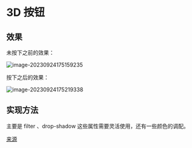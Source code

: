 # 3D 按钮

## 效果

未按下之前的效果：

![image-20230924175159235](https://picgo-use-images.oss-cn-shanghai.aliyuncs.com/images/image-20230924175159235.png)

按下之后的效果：

![image-20230924175219338](https://picgo-use-images.oss-cn-shanghai.aliyuncs.com/images/image-20230924175219338.png)

## 实现方法

主要是 filter 、drop-shadow 这些属性需要灵活使用，还有一些颜色的调配。

[来源](https://codepen.io/bholmesdev-the-reactor/pen/xxQBvqR)
